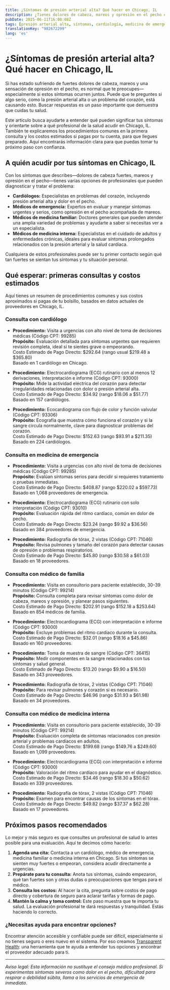 ```yaml
---
title: ¿Síntomas de presión arterial alta? Qué hacer en Chicago, IL  
description: ¿Tienes dolores de cabeza, mareos y opresión en el pecho en Chicago? Aprende a quién consultar y costos esperados para tus síntomas.  
pubDate: 2025-06-11T16:08:08Z
tags: [presión arterial alta, síntomas, cardiología, medicina de emergencia, medicina familiar, medicina interna, Chicago, costos de atención médica]
translationKey: "982672299"
lang: 'es'
---
```


# ¿Síntomas de presión arterial alta? Qué hacer en Chicago, IL

Si has estado sufriendo de fuertes dolores de cabeza, mareos y una sensación de opresión en el pecho, es normal que te preocupes—especialmente si estos síntomas ocurren juntos. Puede que te preguntes si algo serio, como la presión arterial alta o un problema del corazón, está causando esto. Buscar respuestas es un paso importante que demuestra que cuidas tu salud.

Este artículo busca ayudarte a entender qué pueden significar tus síntomas y orientarte sobre a qué profesional de la salud acudir en Chicago, IL. También te explicaremos los procedimientos comunes en la primera consulta y los costos estimados si pagas por tu cuenta, para que llegues preparado. Aquí encontrarás información clara para que puedas tomar tu próximo paso con confianza.

## A quién acudir por tus síntomas en Chicago, IL

Con los síntomas que describes—dolores de cabeza fuertes, mareos y opresión en el pecho—tienes varias opciones de profesionales que pueden diagnosticar y tratar el problema:

- **Cardiólogos:** Especialistas en problemas del corazón, incluyendo presión arterial alta y dolor en el pecho.  
- **Médicos de emergencia:** Expertos en evaluar y manejar síntomas urgentes y serios, como opresión en el pecho acompañada de mareos.  
- **Médicos de medicina familiar:** Doctores generales que pueden atender una amplia variedad de problemas y ayudarte a saber si necesitas ver a un especialista.  
- **Médicos de medicina interna:** Especialistas en el cuidado de adultos y enfermedades crónicas, ideales para evaluar síntomas prolongados relacionados con la presión arterial y la salud cardíaca.

Cualquiera de estos profesionales puede ser tu primer contacto según qué tan fuertes se sientan tus síntomas y tu situación personal.

## Qué esperar: primeras consultas y costos estimados

Aquí tienes un resumen de procedimientos comunes y sus costos aproximados si pagas de tu bolsillo, basados en datos actuales de proveedores en Chicago, IL.

### Consulta con cardiólogo

- **Procedimiento:** Visita a urgencias con alto nivel de toma de decisiones médicas (Código CPT: 99285)  
  **Propósito:** Evaluación detallada para síntomas urgentes que requieren revisión completa, ideal si te sientes grave o empeorando.  
  Costo Estimado de Pago Directo: $292.64 (rango usual $219.48 a $365.80)  
  Basado en 1 cardiólogo en Chicago.

- **Procedimiento:** Electrocardiograma (ECG) rutinario con al menos 12 derivaciones, interpretación e informe (Código CPT: 93000)  
  **Propósito:** Mide la actividad eléctrica del corazón para detectar irregularidades relacionadas con dolor o presión arterial alta.  
  Costo Estimado de Pago Directo: $34.92 (rango $18.06 a $51.77)  
  Basado en 157 cardiólogos.

- **Procedimiento:** Ecocardiograma con flujo de color y función valvular (Código CPT: 93306)  
  **Propósito:** Ecografía que muestra cómo funciona el corazón y si la sangre circula normalmente, clave para diagnosticar problemas del corazón.  
  Costo Estimado de Pago Directo: $152.63 (rango $93.91 a $211.35)  
  Basado en 224 cardiólogos.

### Consulta en medicina de emergencia

- **Procedimiento:** Visita a urgencias con alto nivel de toma de decisiones médicas (Código CPT: 99285)  
  **Propósito:** Evalúan síntomas serios para decidir si requieres tratamiento o pruebas inmediatas.  
  Costo Estimado de Pago Directo: $408.87 (rango $220.02 a $597.73)  
  Basado en 1,068 proveedores de emergencia.

- **Procedimiento:** Electrocardiograma (ECG) rutinario con solo interpretación (Código CPT: 93010)  
  **Propósito:** Evaluación rápida del ritmo cardíaco, común en dolor de pecho.  
  Costo Estimado de Pago Directo: $23.24 (rango $9.92 a $36.56)  
  Basado en 384 proveedores de emergencia.

- **Procedimiento:** Radiografía de tórax, 2 vistas (Código CPT: 71046)  
  **Propósito:** Revisa pulmones y tamaño del corazón para detectar causas de opresión o problemas respiratorios.  
  Costo Estimado de Pago Directo: $45.80 (rango $30.58 a $61.03)  
  Basado en 18 proveedores.

### Consulta con médico de familia

- **Procedimiento:** Visita en consultorio para paciente establecido, 30-39 minutos (Código CPT: 99214)  
  **Propósito:** Consulta completa para revisar síntomas como dolor de cabeza, mareos y opresión, y planear pasos siguientes.  
  Costo Estimado de Pago Directo: $202.91 (rango $152.18 a $253.64)  
  Basado en 854 médicos de familia.

- **Procedimiento:** Electrocardiograma (ECG) con interpretación e informe (Código CPT: 93000)  
  **Propósito:** Excluye problemas del ritmo cardíaco durante la consulta.  
  Costo Estimado de Pago Directo: $32.01 (rango $18.16 a $45.86)  
  Basado en 160 proveedores.

- **Procedimiento:** Toma de muestra de sangre (Código CPT: 36415)  
  **Propósito:** Medir componentes en la sangre relacionados con tus síntomas y salud general.  
  Costo Estimado de Pago Directo: $13.20 (rango $9.90 a $16.50)  
  Basado en 343 proveedores.

- **Procedimiento:** Radiografía de tórax, 2 vistas (Código CPT: 71046)  
  **Propósito:** Para revisar pulmones y corazón si es necesario.  
  Costo Estimado de Pago Directo: $46.96 (rango $31.93 a $61.98)  
  Basado en 34 proveedores.

### Consulta con médico de medicina interna

- **Procedimiento:** Visita en consultorio para paciente establecido, 30-39 minutos (Código CPT: 99214)  
  **Propósito:** Evaluación completa de síntomas relacionados con presión arterial y problemas cardíacos en adultos.  
  Costo Estimado de Pago Directo: $199.68 (rango $149.76 a $249.60)  
  Basado en 1,099 proveedores.

- **Procedimiento:** Electrocardiograma (ECG) con interpretación e informe (Código CPT: 93000)  
  **Propósito:** Valoración del ritmo cardíaco para ayudar en el diagnóstico.  
  Costo Estimado de Pago Directo: $34.46 (rango $18.30 a $50.62)  
  Basado en 339 proveedores.

- **Procedimiento:** Radiografía de tórax, 2 vistas (Código CPT: 71046)  
  **Propósito:** Examen para encontrar causas de los síntomas en el tórax.  
  Costo Estimado de Pago Directo: $49.82 (rango $37.37 a $62.28)  
  Basado en 17 proveedores.

## Próximos pasos recomendados

Lo mejor y más seguro es que consultes un profesional de salud lo antes posible para una evaluación. Aquí te decimos cómo hacerlo:

1. **Agenda una cita:** Contacta a un cardiólogo, médico de emergencia, medicina familiar o medicina interna en Chicago. Si tus síntomas se sienten muy fuertes o empeoran, considera acudir directamente a urgencias.  
2. **Prepárate para tu consulta:** Anota tus síntomas, cuándo empezaron, qué tan fuertes son y otras dudas o preocupaciones que tengas para el médico.  
3. **Consulta los costos:** Al hacer la cita, pregunta sobre costos de pago directo y cobertura de seguro para aclarar tarifas y formas de pago.  
4. **Mantén la calma y toma control:** Este paso muestra que te importa tu salud. La evaluación profesional te dará respuestas y tranquilidad. Estás haciendo lo correcto.

### ¿Necesitas ayuda para encontrar opciones?

Encontrar atención accesible y confiable puede ser difícil, especialmente si no tienes seguro o eres nuevo en el sistema. Por eso creamos [Transparent Health](https://transparenthealth.ai): una herramienta que te ayuda a entender tus opciones y encontrar el proveedor adecuado para ti.

---

*Aviso legal: Esta información no sustituye el consejo médico profesional. Si experimentas síntomas severos como dolor en el pecho, dificultad para respirar o debilidad súbita, llama a los servicios de emergencia de inmediato.*